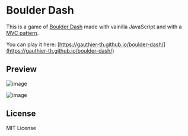 # Boulder Dash

This is a game of [Boulder Dash](https://en.wikipedia.org/wiki/Boulder_Dash) made with vainilla JavaScript and with a [MVC pattern](https://en.wikipedia.org/wiki/Model%E2%80%93view%E2%80%93controller).

You can play it here: [https://gauthier-th.github.io/boulder-dash/](https://gauthier-th.github.io/boulder-dash/)

## Preview

![image](https://user-images.githubusercontent.com/37781713/162639598-1d6a2762-c750-4c49-a41b-a05c6de255ec.png)

![image](https://user-images.githubusercontent.com/37781713/162639604-d82a3fcc-6ac0-4f08-9cb3-1b5f1d3ee175.png)

## License

MIT License